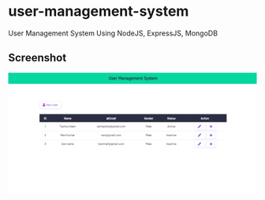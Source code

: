 

# user-management-system

User Management System Using NodeJS, ExpressJS, MongoDB


## Screenshot

![Screenshot](https://github.com/iamtasikul/user-management-system/blob/master/screenshot.png)
